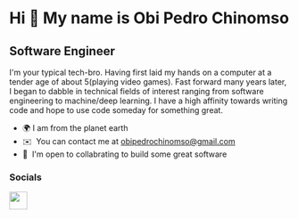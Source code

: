 Hi 👋 My name is Obi Pedro Chinomso
===================================

Software Engineer
----------------

I'm your typical tech-bro. Having first laid my hands on a computer at a tender age of about 5(playing video games). Fast forward many years later, I began to dabble in technical fields of interest ranging from software engineering to machine/deep learning. I have a high affinity towards writing code and hope to use code someday for something great.

* 🌍  I am from the planet earth
* ✉️  You can contact me at [obipedrochinomso@gmail.com](mailto:obipedrochinomso@gmail.com)
* 🤝  I'm open to collabrating to build some great software


</p>


### Socials

<p align="left"><a href="https://www.linkedin.com/in/pedro-chinomso-obi-4422b8191" target="_blank" rel="noreferrer"><img src="https://raw.githubusercontent.com/danielcranney/readme-generator/main/public/icons/socials/linkedin.svg" width="32" height="32" /></a> 


